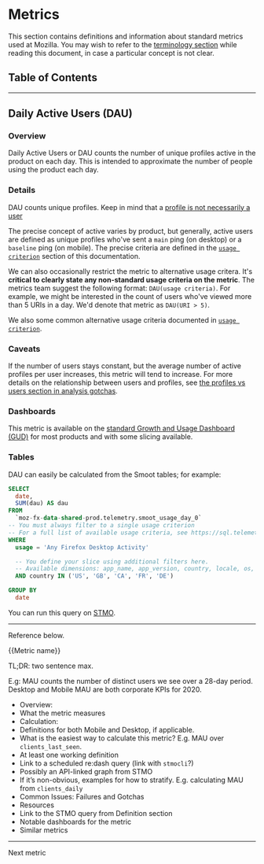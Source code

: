 # Metrics

This section contains definitions and information about standard metrics used at Mozilla.  You may wish to refer to the [terminology section](../concepts/terminology.html) while reading this document, in case a particular concept is not clear.

## Table of Contents

<!-- toc -->

-----

## Daily Active Users (DAU)

### Overview

Daily Active Users or DAU counts the number of unique profiles active in the product on each day.  This is intended to approximate the number of people using the product each day.

### Details

DAU counts unique profiles. Keep in mind that a [profile is not necessarily a user](/concepts/analysis_gotchas.html#profiles-vs-users)

The precise concept of active varies by product, but generally, active users are defined as unique profiles who've sent a `main` ping (on desktop) or a `baseline` ping (on mobile).  The precise criteria are defined in the [`usage criterion`](./usage.md) section of this documentation.

We can also occasionally restrict the metric to alternative usage critera. It's **critical to clearly state any non-standard usage criteria on the metric**. The metrics team suggest the following format: `DAU(usage criteria)`. For example, we might be interested in the count of users who've viewed more than 5 URIs in a day. We'd denote that metric as `DAU(URI > 5)`. 

We also some common alternative usage criteria documented in [`usage criterion`](./usage.md).

### Caveats

If the number of users stays constant, but the average number of active profiles per user increases, this metric will tend to increase.  For more details on the relationship between users and profiles, see [the profiles vs users section in analysis gotchas](https://docs.telemetry.mozilla.org/concepts/analysis_gotchas.html#profiles-vs-users).

### Dashboards

This metric is available on the [standard Growth and Usage Dashboard (GUD)](https://go.corp.mozilla.com/gud) for most products and with some slicing available.

### Tables

DAU can easily be calculated from the Smoot tables; for example:

```sql
SELECT
  date,
  SUM(dau) AS dau
FROM
  `moz-fx-data-shared-prod.telemetry.smoot_usage_day_0`
-- You must always filter to a single usage criterion
-- For a full list of available usage criteria, see https://sql.telemetry.mozilla.org/queries/65338/source
WHERE
  usage = 'Any Firefox Desktop Activity'

  -- You define your slice using additional filters here.
  -- Available dimensions: app_name, app_version, country, locale, os, os_version, channel
  AND country IN ('US', 'GB', 'CA', 'FR', 'DE')

GROUP BY
  date
```

You can run this query on [STMO](https://sql.telemetry.mozilla.org/queries/72012/source).

-----

Reference below.

{{Metric name}}

TL;DR: two sentence max.

E.g: MAU counts the number of distinct users we see over a 28-day period. Desktop and Mobile MAU are both corporate KPIs for 2020.

 - Overview:
  - What the metric measures
 - Calculation:
  - Definitions for both Mobile and Desktop, if applicable.
  - What is the easiest way to calculate this metric? E.g. MAU over `clients_last_seen`.
  - At least one working definition
  - Link to a scheduled re:dash query (link with `stmocli`?)
  - Possibly an API-linked graph from STMO
  - If it’s non-obvious, examples for how to stratify. E.g. calculating MAU from `clients_daily`
 - Common Issues: Failures and Gotchas
 - Resources
  - Link to the STMO query from Definition section
  - Notable dashboards for the metric
  - Similar metrics

 ----

 Next metric
